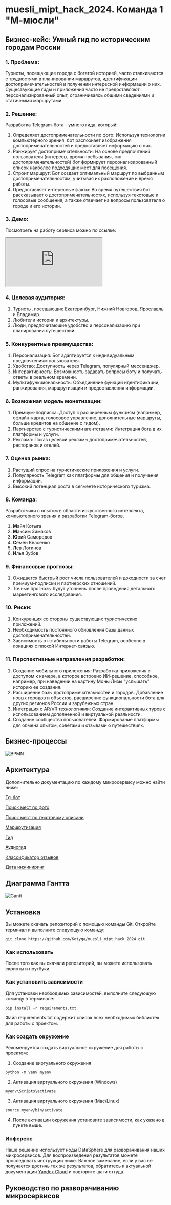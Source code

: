 # muesli_mipt_hack_2024. Команда 1 "М-мюсли"

## Бизнес-кейс: Умный гид по историческим городам России

### 1. Проблема:

Туристы, посещающие города с богатой историей, часто сталкиваются с трудностями в планировании маршрутов, идентификации достопримечательностей и получении интересной информации о них. Существующие гиды и приложения часто не предоставляют персонализированный опыт, ограничиваясь общими сведениями и статичными маршрутами.

### 2. Решение:

Разработка Telegram-бота - умного гида, который:

 1. Определяет достопримечательности по фото: Используя технологии компьютерного зрения, бот распознает изображения достопримечательностей и предоставляет информацию о них.
 2. Ранжирует достопримечательности: На основе предпочтений пользователя (интересы, время пребывания, тип достопримечательностей) бот формирует персонализированный список наиболее подходящих мест для посещения.
 3. Строит маршрут: Бот создает оптимальный маршрут по выбранным достопримечательностям, учитывая их расположение и время работы.
 4. Предоставляет интересные факты: Во время путешествия бот рассказывает о достопримечательностях, используя текстовые и голосовые сообщения, а также отвечает на вопросы пользователя о городе и его истории.

### 3. Демо:

Посмотреть на работу сервиса можно по ссылке:

<iframe src="https://youtube.com/shorts/_PI1LNybfTM?feature=share"></iframe>

### 4. Целевая аудитория:

 1. Туристы, посещающие Екатеринбург, Нижний Новгород, Ярославль и Владимир.
 2. Любители истории и архитектуры.
 3. Люди, предпочитающие удобство и персонализацию при планировании путешествий.

### 5. Конкурентные преимущества:

 1. Персонализация: Бот адаптируется к индивидуальным предпочтениям пользователя.
 2. Удобство: Доступность через Telegram, популярный мессенджер.
 3. Интерактивность: Возможность задавать вопросы боту и получать ответы в реальном времени.
 4. Мультифункциональность: Объединение функций идентификации, ранжирования, маршрутизации и предоставления информации.

### 6. Возможная модель монетизации:

 1. Премиум-подписка: Доступ к расширенным функциям (например, офлайн-карта, голосовое управление, дополнительные маршруты, больше кредитов на общение с гидом).
 2. Партнерство с туристическими агентствами: Интеграция бота в их платформы и услуги.
 3. Реклама: Показ целевой рекламы достопримечательностей, ресторанов и отелей.

### 7. Оценка рынка:

 1. Растущий спрос на туристические приложения и услуги.
 2. Популярность Telegram как платформы для общения и получения информации.
 3. Высокий потенциал роста в сегменте исторического туризма.

### 8. Команда:

 Разработчики с опытом в области искусственного интеллекта, компьютерного зрения и разработки Telegram-ботов.
 1. **М**айя Котыга
 2. **М**аксим Зимаков
 3. **Ю**рий Самородов
 4. **С**емён Квасенко
 5. **Л**ев Логинов
 6. **И**лья Зубов

### 9. Финансовые прогнозы:

 1. Ожидается быстрый рост числа пользователей и доходности за счет премиум-подписки и партнерских отношений.
 2. Точные прогнозы будут уточнены после проведения детального маркетингового исследования.

### 10. Риски:

 1. Конкуренция со стороны существующих туристических приложений.
 2. Необходимость постоянного обновления базы данных достопримечательностей.
 3. Зависимость от стабильности работы Telegram, особенно в локациях с плохой Интернет-связью.

### 11. Перспективные направления разработки:

 1. Создание мобильного приложения: Разработка приложения с доступом к камере, в которое встроено ИИ-решение, способное, например, при наведении на картину Моны Лизы "услышать" историю ее создания.
 2. Расширение базы достопримечательностей и городов: Добавление новых городов и объектов, расширение функциональности бота для других регионов России и зарубежных стран.
 3. Интеграция с AR/VR технологиями: Создание интерактивных туров с использованием дополненной и виртуальной реальности.
 4. Создание сообщества пользователей: Формирование платформы для обмена опытом, советами и отзывами о путешествиях.

## Бизнес-процессы
![BPMN](https://github.com/Kotyga/muesli_mipt_hack_2024/blob/main/src/BPMN.png)

## Архитектура
Дополнительно документацию по каждому микросервису можно найти ниже:

[Tg-бот](https://github.com/Kotyga/muesli_mipt_hack_2024/tree/main/web_app/tg_bot)

[Поиск мест по фото](https://github.com/Kotyga/muesli_mipt_hack_2024/blob/main/photo2place/README.md)

[Поиск мест по текстовому описани](https://github.com/Kotyga/muesli_mipt_hack_2024/tree/main/text2place)

[Маршрутизация](https://github.com/Kotyga/muesli_mipt_hack_2024/tree/main/geo_route)

[Гид](https://github.com/Kotyga/muesli_mipt_hack_2024/blob/main/guide/README.md)

[Аудиогид](https://github.com/Kotyga/muesli_mipt_hack_2024/blob/main/audio_guide/README.md)

[Классификатор отзывов](https://github.com/Kotyga/muesli_mipt_hack_2024/blob/main/feedback_classifier/README.md)

[Дата инжиниринг](https://github.com/Kotyga/muesli_mipt_hack_2024/blob/main/data/README.md)

## Диаграмма Гантта
![Gantt](https://github.com/Kotyga/muesli_mipt_hack_2024/blob/main/src/Gantt.png)

## Установка
Вы можете скачать репозиторий с помощью команды Git. Откройте терминал и выполните следующую команду:

```shell
git clone https://github.com/Kotyga/muesli_mipt_hack_2024.git
```

### Как использовать
После того как вы скачали репозиторий, вы можете использовать скрипты и ноутбуки.

### Как установить зависимости
Для установки необходимых зависимостей, выполните следующую команду в терминале:

```shell
pip install -r requirements.txt
```

Файл requirements.txt содержит список всех необходимых библиотек для работы с проектом.

### Как создать окружение
Рекомендуется создать виртуальное окружение для работы с проектом:

 1. Создание виртуального окружения

```shell
python -m venv myenv
```
 2. Активация виртуального окружения (Windows)
 ```shell
myenv\Scripts\activate
```
 3. Активация виртуального окружения (Mac/Linux)
 ```shell
source myenv/bin/activate
```
 4. После активации окружения установите зависимости, как указано в пункте выше.

### Инференс
 Наше решение использует ноды DataSphere для разворачивания наших микросервисов. Для воспроизведения результатов можете проследовать инструкции ниже.
 Важное замечание, если у вас не получается достичь тех же результатов, обратитесь к актуальной документации [Yandex Cloud](https://yandex.cloud/ru/docs) и повторите шаги оттуда.

## Руководство по разворачиванию микросервисов
